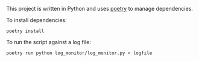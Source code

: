 This project is written in Python and uses [poetry](https://python-poetry.org/) to manage dependencies.

To install dependencies:

    poetry install

To run the script against a log file:

    poetry run python log_monitor/log_monitor.py < logfile
